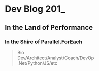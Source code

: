 # **Dev Blog 201_**

## In the Land of Performance

### In the Shire of Parallel.ForEach

> Bio\
 Dev/Architect/Analyst/Coach/DevOp\
 .Net/Python/JS/etc